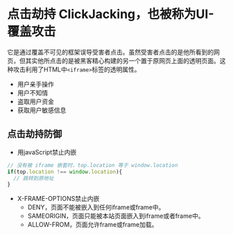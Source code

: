 # 点击劫持 ClickJacking，也被称为UI-覆盖攻击
它是通过覆盖不可见的框架误导受害者点击。虽然受害者点击的是他所看到的网页，但其实他所点击的是被黑客精心构建的另一个置于原网页上面的透明页面。这种攻击利用了HTML中```<iframe>```标签的透明属性。
- 用户亲手操作
- 用户不知情
- 盗取用户资金
- 获取用户敏感信息

## 点击劫持防御
- 用javaScript禁止内嵌
```js
// 没有被 iframe 嵌套时，top.location 等于 window.location
if(top.location !== window.location){
  // 跳转到原地址
}
```
- X-FRAME-OPTIONS禁止内嵌
  - DENY，页面不能被嵌入到任何iframe或frame中。
  - SAMEORIGIN，页面只能被本站页面嵌入到iframe或者frame中。
  - ALLOW-FROM，页面允许frame或frame加载。
